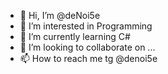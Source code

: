 - 👋 Hi, I’m @deNoi5e
- 👀 I’m interested in Programming
- 🌱 I’m currently learning C#
- 💞️ I’m looking to collaborate on ...
- 📫 How to reach me tg @denoi5e

<!---
deNoi5e/deNoi5e is a ✨ special ✨ repository because its `README.md` (this file) appears on your GitHub profile.
You can click the Preview link to take a look at your changes.
--->
